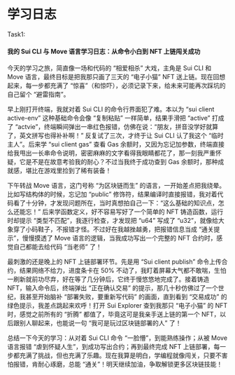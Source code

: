 # 学习日志

Task1:

#### 我的 Sui CLI 与 Move 语言学习日志：从命令小白到 NFT 上链闯关成功

今天的学习之旅，简直像一场和代码的 “相爱相杀” 大戏，主角是 Sui CLI 和 Move 语言，最终目标是把我那只画了三天的 “电子小猫” NFT 送上链。现在回想起来，每一步都充满了 “惊喜”（和惊吓），必须记录下来，给未来可能再次踩坑的自己留个 “避雷指南”。

早上刚打开终端，我就对着 Sui CLI 的命令行界面犯了难。本以为 “sui client active-env” 这种基础命令会像 “复制粘贴” 一样简单，结果手滑把 “active” 打成了 “actvie”，终端瞬间弹出一串红色报错，仿佛在说：“朋友，拼音没学好就算了，英文拼写也得补补啊！” 反复试了三次，才终于让 Sui CLI 认了我这个 “临时主人”。后来学 “sui client gas” 查看 Gas 余额时，又因为忘记加参数，终端直接给我甩出一长串命令说明，密密麻麻的文字看得我眼睛都花了，那一刻我严重怀疑，它是不是在故意考验我的耐心？不过当我终于成功查到 Gas 余额时，那种成就感，堪比在游戏里捡到了稀有装备！

下午转战 Move 语言，这门号称 “为区块链而生” 的语言，一开始差点把我绕晕。比如写结构体的时候，忘记加 “public” 修饰符，结果编译时直接报错，我对着代码看了十分钟，才发现问题所在，当时真想拍自己一下：“这么基础的知识点，怎么还能忘！” 后来学函数定义，好不容易写好了一个简单的 NFT 铸造函数，运行时却提示 “类型不匹配”，我逐行检查，才发现把 “u64” 写成了 “u32”，就像给大象穿了小码鞋子，不报错才怪。不过好在我越挫越勇，把报错信息当成 “通关提示”，慢慢摸透了 Move 语言的逻辑，当我成功写出一个完整的 NFT 合约时，感觉自己都能去给代码 “当老师” 了！

最刺激的还是晚上的 NFT 上链部署环节。先是用 “Sui client publish” 命令上传合约，结果网络不给力，进度条卡在 50% 不动了，我盯着屏幕大气都不敢喘，生怕一刷新就前功尽弃，好在等了几分钟后，它终于慢悠悠地完成了。接着铸造 NFT，输入命令后，终端弹出 “正在确认交易” 的提示，那几十秒仿佛过了一个世纪，我甚至开始脑补 “部署失败，要重新写代码” 的画面，直到看到 “交易成功” 的绿色提示，我差点跳起来欢呼！打开 Sui Explorer 查到我那只 “电子小猫” 的 NFT 时，感觉之前所有的 “折腾” 都值了，毕竟这可是我亲手送上链的第一个 NFT，以后跟别人聊起来，也能说一句 “我可是玩过区块链部署的人” 了！

总结一下今天的学习：从对着 Sui CLI 命令 “一脸懵”，到能熟练操作；从被 Move 语言报错 “虐到怀疑人生”，到成功写出合约；再到最终完成 NFT 上链部署，每一步都充满了挑战，但也充满了乐趣。现在我算是明白，学编程就像闯关，只要不害怕报错，肯耐心琢磨，总能 “通关”！明天继续加油，争取解锁更多区块链技能！
